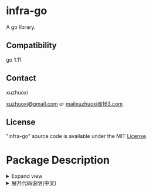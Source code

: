 # infra-go

A go library.

## Compatibility

go 1.11

## Contact

xuzhuoxi 

<xuzhuoxi@gmail.com> or <mailxuzhuoxi@163.com>

## License
"infra-go" source code is available under the MIT [License](/LICENSE).

# Package Description

<details>
<summary>Expand view</summary>
<pre><code>.
├── alg: Common algorithm
│   ├── astar: AStar algorithm supported 2D 3D static path finding.
├── binaryx: Binary data serialization and deserialization.
├── bytex: Byte slice and byte buff serialization and deserialization.
├── cmdx: Command line input listening, interpretation and processing.
├── cryptox: Encrypt.
├── encodingx: Encode and decode.
│   ├── gobx: Gob encode and decode.
│   ├── jsonx: Json encode and decode.
├── graphicx: Graphic and color processing library, image color correlation function
│   ├── blendx: blend mode support
├── imagex: Image processing library, including loading and saving processing of various image formats
│   ├── formatx: Image format support
│   │   ├── jpegx: jpg,jpeg,jps support
│   │   ├── pngx: png support
│   ├── resizex: resize support
├── errorsx: error
├── eventx: A simple event module.
├── extendx: Common extension.
│   ├── protox: Proto Extension.
├── lang: Some commonly used functions for go language.
│   ├── listx: go list
├── logx:  A log module
├── mathx: A set of math methods.
├── netx:  Net module, include server and client module.
├── osxu:  A set of function for OS.
├── regexpx: A set of commonly used regular expressions
├── slicex: A set of slice functions for basic structure.
├── stringx: A set of functions for string.
├── timex: A set of functions for timer
</code></pre>
</details>

<details>
<summary>展开代码说明(中文)</summary>
<pre><code>.
├── alg: 通用算法
│   ├── astar: 一个支持二维与三维的A星寻路算法
├── binaryx: 二进制数据的序列化与反序列化
├── bytex: 字节切片及缓存的序列化与反序列化
├── cmdx: 控制台命令行监听，解释与处理
├── cryptox: 加解密
├── encodingx: 编码与解码
│   ├── gobx: Gob编码与解码
│   ├── jsonx: Json编码与解码
├── graphicx: 图像处理库，图像色彩相关功能
│   ├── blendx: 混合模式支持
├── imagex: 图片处理库，包含各种图片格式的加载保存处理等功能
│   ├── formatx: 图片格式支持
│   │   ├── jpegx: jpg,jpeg,jps支持
│   │   ├── pngx: png支持
│   ├── resizex: 缩放支持
├── errorsx: 错误异常
├── eventx: 一个简单的事件处理模块
├── extendx: 通用扩展模块
│   ├── protox: 通用协议扩展模块
├── lang: 一些通用常用的功能函数
│   ├── listx: 列表，包含数据实现和链表实现
├── logx:  日志模块
├── mathx: 数学函数集
├── netx:  网络库，包含http,rpc,quic,tcp,udp,websocket等实现，同步支持服务端与客户端
├── osxu:  操作系统级的常用函数
├── regexpx: 常用正则表达式
├── slicex: 关于基本类型切片的常用函数
├── stringx: 关于字符串处理的常用函数
├── timex: 关于计时器的常用函数
</code></pre>
</details>